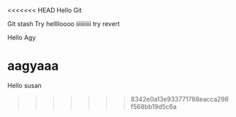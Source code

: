 <<<<<<< HEAD
Hello Git

Git stash Try
helllloooo 
iiiiiiiiii
try revert

Hello Agy

aagyaaa
=======
Hello susan
>>>>>>> 8342e0a13e933771788eacca298f568bb19d5c6a
